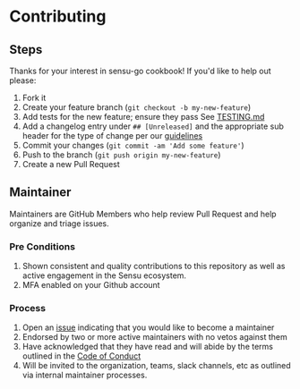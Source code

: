 # Contributing

## Steps

Thanks for your interest in sensu-go cookbook! If you'd like to help out please:

1. Fork it
1. Create your feature branch (`git checkout -b my-new-feature`)
1. Add tests for the new feature; ensure they pass See [TESTING.md](./TESTING.md)
1. Add a changelog entry under `## [Unreleased]` and the appropriate sub header for the type of change per our [guidelines](https://github.com/sensu-plugins/community/blob/master/HOW_WE_CHANGELOG.md)
1. Commit your changes (`git commit -am 'Add some feature'`)
1. Push to the branch (`git push origin my-new-feature`)
1. Create a new Pull Request

## Maintainer

Maintainers are GitHub Members who help review Pull Request and help organize and triage issues.

### Pre Conditions

1. Shown consistent and quality contributions to this repository as well as active engagement in the Sensu ecosystem.
1. MFA enabled on your Github account

### Process

1. Open an [issue](https://github.com/sensu/sensu-go-chef/issues/new) indicating that you would like to become a maintainer
1. Endorsed by two or more active maintainers with no vetos against them
1. Have acknowledged that they have read and will abide by the terms outlined in the [Code of Conduct](https://sensu.io/conduct)
1. Will be invited to the organization, teams, slack channels, etc as outlined via internal maintainer processes.
